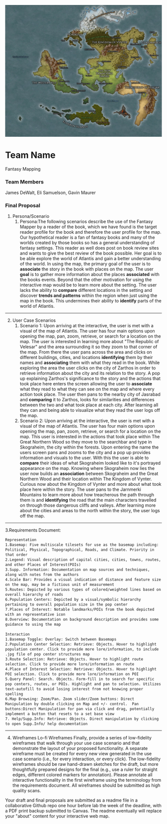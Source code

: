 ![Atlantis: After the Great Splitting](/webmapping_final_group-main/img/Atlantis.jpg "Atlantis")
# Team Name
Fantasy Mapping
### Team Members
James DeWalt, Eli Samuelson, Gavin Maurer
### Final Proposal
1. Persona/Scenario
    1. Persona:The following scenarios describe the use of the Fantasy Mapper by a reader of the book, which we have found is the target reader profile for the book and therefore the user profile for the map. Our hypothetical reader is a fan of fantasy books and many of the worlds created by those books so has a general understanding of fantasy settings. This reader as well does post on book review sites and wants to give the best review of the book possible. Her goal is to be able explore the world of Atlantis and gain a better understanding of the world. In using the map, the primary goal of the user is to **associate** the story in the book with places on the map. The user **goal** is to gather more information about the places **associated** with the books events. Beyond that the other motivation for using the interactive map would be to learn more about the setting. The user lacks the ability to **compare** different locations in the setting and discover **trends and patterns** within the region when just using the map in the book. This undermines their ability to **identify** parts of the world of Atlantis. 
----------
2. User Case Scenarios
    1. Scenario 1: Upon arriving at the interactive, the user is met with a visual of the map of Atlantis. The user has four main options upon opening the map, pan, zoom, retrieve, or search for a location on the map. The user is interested in learning more about "The Republic of Velesar" and the area surrounding it so they zoom to that corner of the map. From there the user pans across the area and clicks on different buildings, cities, and locations **identifying** them by their names and **associating** them with what they read in the book. While exploring the area the user clicks on the city of Zarthos in order to retrieve information about the city and its relation to the story. A pop up explaining Zarthos's significance to the story and the actions that took place here enters the screen allowing the user to **associate** what they read to what they can see on the map and where every action took place. The user then pans to the nearby city of Jasrabad and **comparing** it to Zarthos, looks for similarities and differences between the two and what took place at each city. After learning all they can and being able to visualize what they read the user logs off the map. 
    2. Scenario 2: Upon arriving at the interactive, the user is met with a visual of the map of Atlantis. The user has four main options upon opening the map, pan, zoom, retrieve, or search for a location on the map. This user is interested in the actions that took place within The Great Northern Wood so they move to the searchbar and type in Skograheim, the city within the forests. Upon entering the name the users screen pans and zooms to the city and a pop up provides information and visuals to the user. With this the user is able to **compare** their ideas of what Skograheim looked like to it's portrayed appearance on the map. Knowing where Skograheim now lies the user now builds an **association** between Skograheim and the Great Northern Wood and their location within The Kingdom of Vynter. Curious now about the Kingdom of Vynter and more about what took place here within the story. The user pans to the Jarnmerki Mountains to learn more about how treacherous the path through them is and **identifying** the road that the main characters travelled on through those dangerous cliffs and valleys. After learning more about the cities and areas to the north within the story, the user logs off the map.
----------
3.Requirements Document:

    Representation
    1.Basemap: Five multiscale tilesets for use as the basemap including: Political, Physical, Topographical, Roads, and Climate. Priority in that order
    2.Legend: Visual description of capital cities, cities, towns, routes, and other Places of Interest(POIs)
    3.Supp. Information: Documentation on map sources and techniques, along with notes from the authors
    4.Scale Bar: Provides a visual indication of distance and feature size on the map, may be a fictious unit of measurement 
    5.Routes: Depicted by various types of colored/weighted lines based on overall hierarchy of roads
    6.Population Centers: Depicted by a visual/symbolic hierarchy pertaining to overall population size in the pop center
    7.Places of Interest: Notable landmarks/POIs from the book depicted with an representative icon
    8.Overview: Documentation on background description and provides some guidance to using the map

    Interaction
    1.Basemap Toggle: Overlay: Switch between Basemaps
    2.Population Center Selection: Retrieve: Objects. Hover to highlight population center. Click to provide more lore/information, to include .jpg file of pop center structures map
    3.Route Selection: Retrieve: Objects. Hover to highlight route selection. Click to provide more lore/information on route
    4.Place of Interest Selection: Retrieve: Objects. Hover to highlight POI selection. Click to provide more lore/information on POI
    5.Query Panel: Search. Objects. Form-fill in to search for specific pop centers, routes, or POIs. Highlight and pan to selection. Utilizes text-autofill to avoid losing interest from not knowing proper spelling
    6.Map Browsing: Zoom/Pan. Zoom slider/Zoom buttons: Direct Manipulation by double clicking on Map and +/- control.  Pan buttons:Direct Manipulation for pan via click and drag, potentially implement a button that resets to a set base view
    7. Help/Supp.Info: Retrieve: Objects. Direct manipulation by clicking to open Supp.Info/ help documentation



    


   
    
    

----------
4. Wireframes
Lo-fi Wireframes
Finally, provide a series of low-fidelity wireframes that walk through your use case scenario and that demonstrate the layout of your proposed functionality. A separate wireframe must be created for every new view generated in the use case scenario (i.e., for every interaction, or every click). The low-fidelity wireframes should be raw hand-drawn sketches for the draft, but more thoughtfully prepared designs for the final (e.g., use a ruler for straight edges, different colored markers for annotation). Please annotate all interactive functionality in the first wireframe using the terminology from the requirements document. All wireframes should be submitted as high quality scans.

Your draft and final proposals are submitted as a readme file in a collaborative Github repo one hour before lab the week of the deadline, with a PDF print backup submitted to Canvas. The readme eventually will replace your "about" content for your interactive web map.






